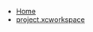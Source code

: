 <!-- docs/_sidebar.md -->
- [Home](/)
- [project.xcworkspace](Tutorials/TheHorizontalProgressBarTutorial/TheHorizontalProgressBarView.xcodeproj/project.xcworkspace/)